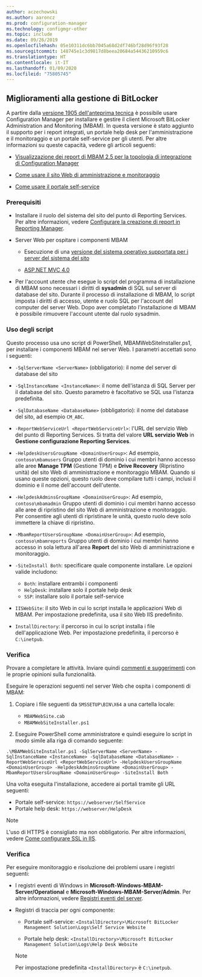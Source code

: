 ```yaml
---
author: aczechowski
ms.author: aaroncz
ms.prod: configuration-manager
ms.technology: configmgr-other
ms.topic: include
ms.date: 09/26/2019
ms.openlocfilehash: 05e10311dc6bb7045a68d2df746bf28d96f93f28
ms.sourcegitcommit: 148745e1c3d9817d8beea20684a54436210959c6
ms.translationtype: HT
ms.contentlocale: it-IT
ms.lasthandoff: 01/09/2020
ms.locfileid: "75805745"
---
```

## <a name="bkmk_bitlocker"></a> Miglioramenti alla gestione di BitLocker

<!--3601034-->

A partire dalla [versione 1905 dell'anteprima tecnica](/sccm/core/get-started/2019/technical-preview-1905#bkmk_bitlocker) è possibile usare Configuration Manager per installare e gestire il client Microsoft BitLocker Administration and Monitoring (MBAM). In questa versione è stato aggiunto il supporto per i report integrati, un portale help desk per l'amministrazione e il monitoraggio e un portale self-service per gli utenti. Per altre informazioni su queste capacità, vedere gli articoli seguenti:

- [Visualizzazione dei report di MBAM 2.5 per la topologia di integrazione di Configuration Manager](https://docs.microsoft.com/microsoft-desktop-optimization-pack/mbam-v25/viewing-mbam-25-reports-for-the-configuration-manager-integration-topology)

- [Come usare il sito Web di amministrazione e monitoraggio](https://docs.microsoft.com/microsoft-desktop-optimization-pack/mbam-v25/how-to-use-the-administration-and-monitoring-website)

- [Come usare il portale self-service](https://docs.microsoft.com/microsoft-desktop-optimization-pack/mbam-v25/how-to-use-the-self-service-portal-to-regain-access-to-a-computer-mbam-25)

### <a name="prerequisites"></a>Prerequisiti

- Installare il ruolo del sistema del sito del punto di Reporting Services. Per altre informazioni, vedere [Configurare la creazione di report in Reporting Manager](/sccm/core/servers/manage/configuring-reporting).

- Server Web per ospitare i componenti MBAM

  - Esecuzione di una [versione del sistema operativo supportata per i server del sistema del sito](/sccm/core/plan-design/configs/supported-operating-systems-for-site-system-servers)

  - [ASP.NET MVC 4.0](https://docs.microsoft.com/aspnet/mvc/mvc4)

- Per l'account utente che esegue lo script del programma di installazione di MBAM sono necessari i diritti di **sysadmin** di SQL sul server di database del sito. Durante il processo di installazione di MBAM, lo script imposta i diritti di accesso, utente e ruolo SQL per l'account del computer del server Web. Dopo aver completato l'installazione di MBAM è possibile rimuovere l'account utente dal ruolo sysadmin.

### <a name="script-usage"></a>Uso degli script

Questo processo usa uno script di PowerShell, MBAMWebSiteInstaller.ps1, per installare i componenti MBAM nel server Web. I parametri accettati sono i seguenti:

- `-SqlServerName <ServerName>` (obbligatorio): il nome del server di database del sito

- `-SqlInstanceName <InstanceName>`: il nome dell'istanza di SQL Server per il database del sito. Questo parametro è facoltativo se SQL usa l'istanza predefinita.

- `-SqlDatabaseName <DatabaseName>` (obbligatorio): il nome del database del sito, ad esempio `CM_ABC`.

- `-ReportWebServiceUrl <ReportWebServiceUrl>`: l'URL del servizio Web del punto di Reporting Services. Si tratta del valore **URL servizio Web** in **Gestione configurazione Reporting Services**.

- `-HelpdeskUsersGroupName <DomainUserGroup>`: Ad esempio, `contoso\mbamusers` Gruppo utenti di dominio i cui membri hanno accesso alle aree **Manage TPM** (Gestione TPM) e **Drive Recovery** (Ripristino unità) del sito Web di amministrazione e monitoraggio MBAM. Quando si usano queste opzioni, questo ruolo deve compilare tutti i campi, inclusi il dominio e il nome dell'account dell'utente.

- `-HelpdeskAdminsGroupName <DomainUserGroup>`: Ad esempio, `contoso\mbamadmin` Gruppo utenti di dominio i cui membri hanno accesso alle aree di ripristino del sito Web di amministrazione e monitoraggio. Per consentire agli utenti di ripristinare le unità, questo ruolo deve solo immettere la chiave di ripristino.

- `-MbamReportUsersGroupName <DomainUserGroup>`: Ad esempio, `contoso\mbamreports` Gruppo utenti di dominio i cui membri hanno accesso in sola lettura all'area **Report** del sito Web di amministrazione e monitoraggio.

- `-SiteInstall Both`: specificare quale componente installare. Le opzioni valide includono:
  - `Both`: installare entrambi i componenti
  - `HelpDesk`: installare solo il portale help desk
  - `SSP`: installare solo il portale self-service

- `IISWebSite`: il sito Web in cui lo script installa le applicazioni Web di MBAM. Per impostazione predefinita, usa il sito Web IIS predefinito.

- `InstallDirectory`: il percorso in cui lo script installa i file dell'applicazione Web. Per impostazione predefinita, il percorso è `C:\inetpub`.

### <a name="try-it-out"></a>Verifica

Provare a completare le attività. Inviare quindi [commenti e suggerimenti](/sccm/core/understand/find-help#product-feedback) con le proprie opinioni sulla funzionalità.

Eseguire le operazioni seguenti nel server Web che ospita i componenti di MBAM:

1. Copiare i file seguenti da `SMSSETUP\BIN\X64` a una cartella locale:

    - `MBAMWebSite.cab`
    - `MBAMWebSiteInstaller.ps1`

1. Eseguire PowerShell come amministratore e quindi eseguire lo script in modo simile alla riga di comando seguente:

  `.\MBAMWebSiteInstaller.ps1 -SqlServerName <ServerName> -SqlInstanceName <InstanceName> -SqlDatabaseName <DatabaseName> -ReportWebServiceUrl <ReportWebServiceUrl> -HelpdeskUsersGroupName <DomainUserGroup> -HelpdeskAdminsGroupName <DomainUserGroup> -MbamReportUsersGroupName <DomainUserGroup> -SiteInstall Both`

Una volta eseguita l'installazione, accedere ai portali tramite gli URL seguenti:

- Portale self-service: `https://webserver/SelfService`
- Portale help desk: `https://webserver/HelpDesk`

> [!NOTE]
> L'uso di HTTPS è consigliato ma non obbligatorio. Per altre informazioni, vedere [Come configurare SSL in IIS](https://docs.microsoft.com/iis/manage/configuring-security/how-to-set-up-ssl-on-iis).

### <a name="verify"></a>Verifica

Per eseguire monitoraggio e risoluzione dei problemi usare i registri seguenti:

- I registri eventi di Windows in **Microsoft-Windows-MBAM-Server/Operational**  e **Microsoft-Windows-MBAM-Server/Admin**. Per altre informazioni, vedere [Registri eventi del server](https://docs.microsoft.com/microsoft-desktop-optimization-pack/mbam-v25/server-event-logs).

- Registri di traccia per ogni componente:

  - Portale self-service: `<InstallDirectory>\Microsoft BitLocker Management Solution\Logs\Self Service Website`

  - Portale help desk: `<InstallDirectory>\Microsoft BitLocker Management Solution\Logs\Help Desk Website`

  > [!NOTE]
  > Per impostazione predefinita `<InstallDirectory>` è `C:\inetpub`.
